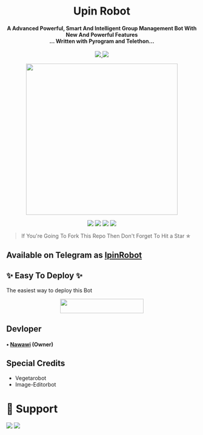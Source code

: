 <h1 align="center"><b>Upin Robot</b></h1>

<h4 align="center">A Advanced Powerful, Smart And Intelligent Group Management Bot With New And Powerful Features <br> ... Written with Pyrogram and Telethon...</h4>
<p align='center'>
  <a href="https://www.python.org/" alt="made-with-python"> <img src="https://img.shields.io/badge/Made%20with-Python-1f425f.svg?style=flat-square&logo=python&color=blue" /> </a>
  <a href="https://github.com/Soedirmand/UpinRobot/graphs/commit-activity" alt="Maintenance"> <img src="https://img.shields.io/badge/Maintained%3F-yes-green.svg?style=flat-square" /> </a>
</p>

<p align="center"><a href="https://t.me/IpintpiRobot"><img src="https://telegra.ph/file/10139851d5bf597ce8c25.jpg" width="400"></a></p>

<p align="center">
    <a href="https://github.com/Soedirmand/UpinRobot"> <img src="https://img.shields.io/github/repo-size/Soedirmand/UpinRobot?color=red&logo=github&logoColor=green&style=for-the-badge" /></a>
    <a href="https://github.com/Soedirmand/UpinRobot/commits/prince"> <img src="https://img.shields.io/github/last-commit/Soedirmand/UpinRobot?color=brown&logo=github&logoColor=green&style=for-the-badge" /></a>
    <a href="https://github.com/Soedirmand/Soedirmand/issues"> <img src="https://img.shields.io/github/issues/Soedirmand/UpinRobot?color=blueviolet&logo=github&logoColor=green&style=for-the-badge" /></a>
    <a href="https://pypi.org/project/Telethon/"> <img src="https://img.shields.io/pypi/v/telethon?color=yellow&label=telethon&logo=python&logoColor=green&style=for-the-badge" /></a>
</p>

> If You're Going To Fork This Repo Then Don't Forget To Hit a Star ✯
## Available on Telegram as [IpinRobot](https://t.me/IpintpiRobot)

## ✨ Easy To Deploy ✨
The easiest way to deploy this Bot

<p align="center"><a href="https://heroku.com/deploy?template=https://github.com/Ctzfamily/VegetaRobot"> <img src="https://img.shields.io/badge/Deploy%20To%20Heroku-Blue?style=for-the-badge&logo=heroku" width="220" height="38.45"/></a></p>

## Devloper

#### • [Nawawi](https://github.com/Soedirmand) (Owner) 


## Special Credits

- Vegetarobot
- Image-Editorbot


# 🌈 Support
<a href="https://t.me/allbefin"><img src="https://img.shields.io/badge/Support -Telegram%20Group-blue.svg?logo=telegram"></a>
<a href="https://t.me/UpinIpinUpdates"><img src="https://img.shields.io/badge/Updates -Telegram%20Group-blue.svg?logo=telegram"></a>
